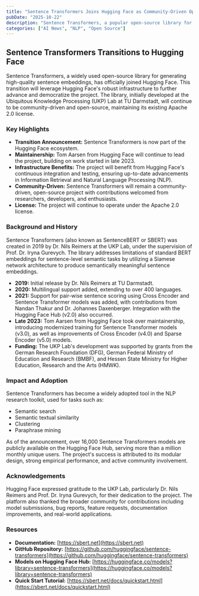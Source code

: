 ```yaml
---
title: "Sentence Transformers Joins Hugging Face as Community-Driven Open-Source Project"
pubDate: "2025-10-22"
description: "Sentence Transformers, a popular open-source library for generating sentence embeddings, has transitioned to Hugging Face. The project will remain community-driven and open-source, benefiting from Hugging Face's infrastructure and continued development."
categories: ["AI News", "NLP", "Open Source"]
---
```


## Sentence Transformers Transitions to Hugging Face

Sentence Transformers, a widely used open-source library for generating high-quality sentence embeddings, has officially joined Hugging Face. This transition will leverage Hugging Face's robust infrastructure to further advance and democratize the project.  The library, initially developed at the Ubiquitous Knowledge Processing (UKP) Lab at TU Darmstadt, will continue to be community-driven and open-source, maintaining its existing Apache 2.0 license.

### Key Highlights

*   **Transition Announcement:** Sentence Transformers is now part of the Hugging Face ecosystem.
*   **Maintainership:** Tom Aarsen from Hugging Face will continue to lead the project, building on work started in late 2023.
*   **Infrastructure Benefits:** The project will benefit from Hugging Face's continuous integration and testing, ensuring up-to-date advancements in Information Retrieval and Natural Language Processing (NLP).
*   **Community-Driven:** Sentence Transformers will remain a community-driven, open-source project with contributions welcomed from researchers, developers, and enthusiasts.
*   **License:** The project will continue to operate under the Apache 2.0 license.

### Background and History

Sentence Transformers (also known as SentenceBERT or SBERT) was created in 2019 by Dr. Nils Reimers at the UKP Lab, under the supervision of Prof. Dr. Iryna Gurevych. The library addresses limitations of standard BERT embeddings for sentence-level semantic tasks by utilizing a Siamese network architecture to produce semantically meaningful sentence embeddings. 

*   **2019:** Initial release by Dr. Nils Reimers at TU Darmstadt.
*   **2020:** Multilingual support added, extending to over 400 languages.
*   **2021:** Support for pair-wise sentence scoring using Cross Encoder and Sentence Transformer models was added, with contributions from Nandan Thakur and Dr. Johannes Daxenberger. Integration with the Hugging Face Hub (v2.0) also occurred.
*   **Late 2023:** Tom Aarsen from Hugging Face took over maintainership, introducing modernized training for Sentence Transformer models (v3.0), as well as improvements of Cross Encoder (v4.0) and Sparse Encoder (v5.0) models.
*   **Funding:** The UKP Lab's development was supported by grants from the German Research Foundation (DFG), German Federal Ministry of Education and Research (BMBF), and Hessen State Ministry for Higher Education, Research and the Arts (HMWK).

### Impact and Adoption

Sentence Transformers has become a widely adopted tool in the NLP research toolkit, used for tasks such as:

*   Semantic search
*   Semantic textual similarity
*   Clustering
*   Paraphrase mining

As of the announcement, over 16,000 Sentence Transformers models are publicly available on the Hugging Face Hub, serving more than a million monthly unique users. The project's success is attributed to its modular design, strong empirical performance, and active community involvement.

### Acknowledgements

Hugging Face expressed gratitude to the UKP Lab, particularly Dr. Nils Reimers and Prof. Dr. Iryna Gurevych, for their dedication to the project.  The platform also thanked the broader community for contributions including model submissions, bug reports, feature requests, documentation improvements, and real-world applications.

### Resources

*   **Documentation:** [https://sbert.net](https://sbert.net)
*   **GitHub Repository:** [https://github.com/huggingface/sentence-transformers](https://github.com/huggingface/sentence-transformers)
*   **Models on Hugging Face Hub:** [https://huggingface.co/models?library=sentence-transformers](https://huggingface.co/models?library=sentence-transformers)
*   **Quick Start Tutorial:** [https://sbert.net/docs/quickstart.html](https://sbert.net/docs/quickstart.html)